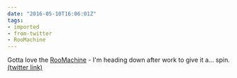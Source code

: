 ```yaml
---
date: "2016-05-10T16:06:01Z"
tags:
- imported
- from-twitter
- RooMachine
---
```

Gotta love the [RooMachine](/tags/RooMachine) - I'm heading down after work to give it a… spin. [(twitter link)](/twitter/#/Deliveroo/status/730051297362194433)
